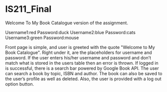 # IS211_Final
Welcome To My Book Catalogue version of the assignment.

Username1:red    Password:duck
Username2:blue   Password:cats 
Username3:green  Password:mouse	

   
     


Front page is simple, and user is greeted with the quote "Welcome to My Book Catalogue". Right under it, are the placeholders for username and password. If the user enters his/her username and password and don’t match what is stored in the users table then an error is thrown. If logged in is successful, there is a search bar powered by Google Book API. The user can search a book by topic, ISBN and author. The book can also be saved to the user’s profile as well as deleted. Also, the user is provided with a log out option button.
